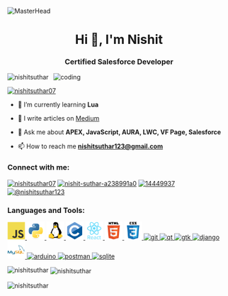 ![MasterHead](https://scontent.famd4-1.fna.fbcdn.net/v/t39.30808-6/300372352_477721384359172_7739651769469270594_n.jpg?_nc_cat=109&ccb=1-7&_nc_sid=e3f864&_nc_ohc=uu7sBdVcWoIAX_JXZRy&_nc_oc=AQnrOCCfnWzvfnCUDMZHKRauqpyWKxib2kTirE5TaQjWYp4UlHCeFsfGyQJmBWMzek8&_nc_ht=scontent.famd4-1.fna&oh=00_AfDqEt3xiz1OUi6Et2yjNTgWr5syNU9ZxzqmjWSzjtneJg&oe=63EC7172)

<h1 align="center">Hi 👋, I'm Nishit</h1>
<h3 align="center">Certified Salesforce Developer</h3>
<img align="right" alt="coding" width="400" src="https://cdn.dribbble.com/users/1059583/screenshots/4171367/coding-freak.gif" >

<p align="left"> <img src="https://komarev.com/ghpvc/?username=nishitsuthar&label=Profile%20views&color=0e75b6&style=flat" alt="nishitsuthar" /> </p>

<p align="left"> <a href="https://twitter.com/nishitsuthar07" target="blank"><img src="https://img.shields.io/twitter/follow/nishitsuthar07?logo=twitter&style=for-the-badge" alt="nishitsuthar07" /></a> </p>

- 🌱 I’m currently learning **Lua**

- 📝 I write articles on [Medium](https://medium.com/@nishitsuthar123)

- 💬 Ask me about **APEX, JavaScript, AURA, LWC, VF Page, Salesforce**

- 📫 How to reach me **nishitsuthar123@gmail.com**


<h3 align="left">Connect with me:</h3>
<p align="left">
<a href="https://twitter.com/nishitsuthar07" target="blank"><img align="center" src="https://svgshare.com/i/qCb.svg" alt="nishitsuthar07" height="30" width="40" /></a>
<a href="https://linkedin.com/in/nishit-suthar-a238991a0" target="blank"><img align="center" src="https://svgshare.com/i/qBa.svg" alt="nishit-suthar-a238991a0" height="30" width="40" /></a>
<a href="https://stackoverflow.com/users/14449937" target="blank"><img align="center" src="https://svgshare.com/i/qBb.svg" alt="14449937" height="30" width="40" /></a>
<a href="https://medium.com/@nishitsuthar123" target="blank"><img align="center" src="https://svgshare.com/i/qCy.svg" alt="@nishitsuthar123" height="30" width="40" /></a>
</p>

<h3 align="left">Languages and Tools:</h3>
<p align="left">
    <a href="https://developer.mozilla.org/en-US/docs/Web/JavaScript" target="_blank" rel="noreferrer">
        <img src="https://raw.githubusercontent.com/devicons/devicon/master/icons/javascript/javascript-original.svg"
        alt="javascript" width="40" height="40" />
    </a>
    <a href="https://www.python.org" target="_blank" rel="noreferrer">
        <img src="https://raw.githubusercontent.com/devicons/devicon/master/icons/python/python-original.svg"
            alt="python" width="40" height="40" />
    </a>
    <a href="https://www.linux.org/" target="_blank" rel="noreferrer">
        <img src="https://raw.githubusercontent.com/devicons/devicon/master/icons/linux/linux-original.svg" alt="linux"
        width="40" height="40" />
    </a>
    <a href="https://www.cprogramming.com/" target="_blank" rel="noreferrer">
        <img src="https://raw.githubusercontent.com/devicons/devicon/master/icons/c/c-original.svg" alt="c" width="40"
        height="40" />
    </a>
    <a href="https://reactjs.org/" target="_blank" rel="noreferrer">
        <img src="https://raw.githubusercontent.com/devicons/devicon/master/icons/react/react-original-wordmark.svg"
            alt="react" width="40" height="40" />
    </a>
    <a href="https://www.w3.org/html/" target="_blank" rel="noreferrer">
        <img src="https://raw.githubusercontent.com/devicons/devicon/master/icons/html5/html5-original-wordmark.svg"
        alt="html5" width="40" height="40" />
    </a>
    <a href="https://www.w3schools.com/css/" target="_blank" rel="noreferrer">
        <img src="https://raw.githubusercontent.com/devicons/devicon/master/icons/css3/css3-original-wordmark.svg"
        alt="css3" width="40" height="40" />
    </a>
    <a href="https://git-scm.com/" target="_blank" rel="noreferrer">
        <img src="https://www.vectorlogo.zone/logos/git-scm/git-scm-icon.svg" alt="git" width="40" height="40" />
    </a>
    <a href="https://www.qt.io/" target="_blank" rel="noreferrer">
        <img src="https://upload.wikimedia.org/wikipedia/commons/0/0b/Qt_logo_2016.svg" alt="qt" width="40"
            height="40" />
    </a>
    <a href="https://www.gtk.org/" target="_blank" rel="noreferrer">
        <img src="https://upload.wikimedia.org/wikipedia/commons/7/71/GTK_logo.svg" alt="gtk" width="40" height="40" />
    </a>
    <a href="https://www.djangoproject.com/" target="_blank" rel="noreferrer">
        <img src="https://cdn.worldvectorlogo.com/logos/django.svg" alt="django" width="40" height="40" />
    </a>
    <a href="https://www.mysql.com/" target="_blank" rel="noreferrer">
        <img src="https://raw.githubusercontent.com/devicons/devicon/master/icons/mysql/mysql-original-wordmark.svg"
        alt="mysql" width="40" height="40" />
    </a>
    <a href="https://www.arduino.cc/" target="_blank" rel="noreferrer">
        <img src="https://cdn.worldvectorlogo.com/logos/arduino-1.svg" alt="arduino" width="40" height="40" />
    </a>
    <a href="https://postman.com" target="_blank" rel="noreferrer">
        <img src="https://www.vectorlogo.zone/logos/getpostman/getpostman-icon.svg" alt="postman" width="40"
            height="40" />
    </a>
    <a href="https://www.sqlite.org/" target="_blank" rel="noreferrer">
        <img src="https://www.vectorlogo.zone/logos/sqlite/sqlite-icon.svg" alt="sqlite" width="40" height="40" />
    </a>
</p>

<p><img align="left" src="https://github-readme-stats.vercel.app/api/top-langs?username=nishitsuthar&show_icons=true&locale=en&layout=compact" alt="nishitsuthar" /></p>

<p>&nbsp;<img align="center" src="https://github-readme-stats.vercel.app/api?username=nishitsuthar&show_icons=true&locale=en" alt="nishitsuthar" /></p>

<p><img align="center" src="https://github-readme-streak-stats.herokuapp.com/?user=nishitsuthar&" alt="nishitsuthar" /></p>
